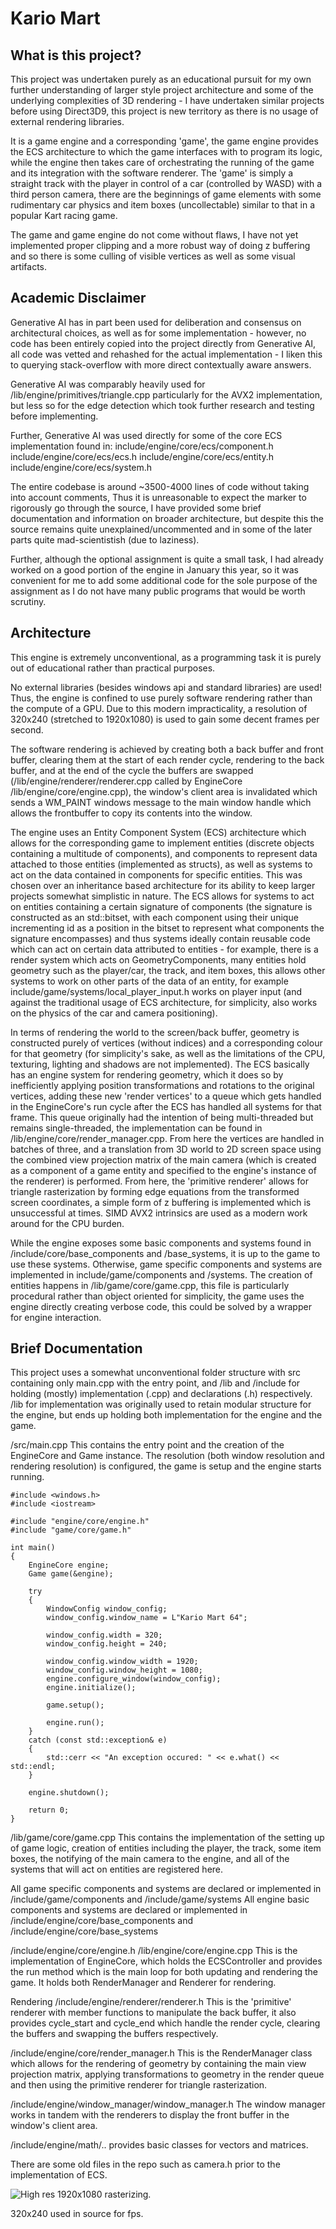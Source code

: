 # Kario Mart

## What is this project?
This project was undertaken purely as an educational pursuit for my own further understanding of larger style project architecture and some of the underlying complexities of 3D rendering - I have undertaken similar projects before using Direct3D9, this project is new territory as there is no usage of external rendering libraries.

It is a game engine and a corresponding 'game', the game engine provides the ECS architecture to which the game interfaces with to program its logic, while the engine then takes care of orchestrating the running of the game and its integration with the software renderer. The 'game' is simply a straight track with the player in control of a car (controlled by WASD) with a third person camera, there are the beginnings of game elements with some rudimentary car physics and item boxes (uncollectable) similar to that in a popular Kart racing game.

The game and game engine do not come without flaws, I have not yet implemented proper clipping and a more robust way of doing z buffering and so there is some culling of visible vertices as well as some visual artifacts.

## Academic Disclaimer
Generative AI has in part been used for deliberation and consensus on architectural choices, as well as for some implementation - however, no code has been entirely copied into the project directly from Generative AI, all code was vetted and rehashed for the actual implementation - I liken this to querying stack-overflow with more direct contextually aware answers.

Generative AI was comparably heavily used for /lib/engine/primitives/triangle.cpp particularly for the AVX2 implementation, but less so for the edge detection which took further research and testing before implementing.

Further, Generative AI was used directly for some of the core ECS implementation found in:
include/engine/core/ecs/component.h
include/engine/core/ecs/ecs.h
include/engine/core/ecs/entity.h
include/engine/core/ecs/system.h


The entire codebase is around ~3500-4000 lines of code without taking into account comments,
Thus it is unreasonable to expect the marker to rigorously go through the source, I have provided some brief documentation and information on broader architecture, but despite this the source remains quite unexplained/uncommented and in some of the later parts quite mad-scientistish (due to laziness).

Further, although the optional assignment is quite a small task, I had already worked on a good portion of the engine in January this year, so it was convenient for me to add some additional code for the sole purpose of the assignment as I do not have many public programs that would be worth scrutiny.

## Architecture

This engine is extremely unconventional, as a programming task it is purely out of educational rather than practical purposes.

No external libraries (besides windows api and standard libraries) are used! Thus, the engine is confined to use purely software rendering rather than the compute of a GPU. Due to this modern impracticality, a resolution of 320x240 (stretched to 1920x1080) is used to gain some decent frames per second.

The software rendering is achieved by creating both a back buffer and front buffer, clearing them at the start of each render cycle, rendering to the back buffer, and at the end of the cycle the buffers are swapped (/lib/engine/renderer/renderer.cpp called by EngineCore /lib/engine/core/engine.cpp), the window's client area is invalidated which sends a WM_PAINT windows message to the main window handle which allows the frontbuffer to copy its contents into the window.

The engine uses an Entity Component System (ECS) architecture which allows for the corresponding game to implement entities (discrete objects containing a multitude of components), and components to represent data attached to those entities (implemented as structs), as well as systems to act on the data contained in components for specific entities. This was chosen over an inheritance based architecture for its ability to keep larger projects somewhat simplistic in nature. The ECS allows for systems to act on entities containing a certain signature of components (the signature is constructed as an std::bitset, with each component using their unique incrementing id as a position in the bitset to represent what components the signature encompasses) and thus systems ideally contain reusable code which can act on certain data attributed to entities - for example, there is a render system which acts on GeometryComponents, many entities hold geometry such as the player/car, the track, and item boxes, this allows other systems to work on other parts of the data of an entity, for example include/game/systems/local_player_input.h works on player input (and against the traditional usage of ECS architecture, for simplicity, also works on the physics of the car and camera positioning).

In terms of rendering the world to the screen/back buffer, geometry is constructed purely of vertices (without indices) and a corresponding colour for that geometry (for simplicity's sake, as well as the limitations of the CPU, texturing, lighting and shadows are not implemented). The ECS basically has an engine system for rendering geometry, which it does so by inefficiently applying position transformations and rotations to the original vertices, adding these new 'render vertices' to a queue which gets handled in the EngineCore's run cycle after the ECS has handled all systems for that frame. This queue originally had the intention of being multi-threaded but remains single-threaded, the implementation can be found in /lib/engine/core/render_manager.cpp. From here the vertices are handled in batches of three, and a translation from 3D world to 2D screen space using the combined view projection matrix of the main camera (which is created as a component of a game entity and specified to the engine's instance of the renderer) is performed. From here, the 'primitive renderer' allows for triangle rasterization by forming edge equations from the transformed screen coordinates, a simple form of z buffering is implemented which is unsuccessful at times. SIMD AVX2 intrinsics are used as a modern work around for the CPU burden.

While the engine exposes some basic components and systems found in /include/core/base_components and /base_systems, it is up to the game to use these systems. Otherwise, game specific components and systems are implemented in include/game/components and /systems. The creation of entities happens in /lib/game/core/game.cpp, this file is particularly procedural rather than object oriented for simplicity, the game uses the engine directly creating verbose code, this could be solved by a wrapper for engine interaction.


## Brief Documentation

This project uses a somewhat unconventional folder structure with src containing only main.cpp with the entry point, and /lib and /include for holding (mostly) implementation (.cpp) and declarations (.h) respectively. /lib for implementation was originally used to retain modular structure for the engine, but ends up holding both implementation for the engine and the game.

/src/main.cpp
This contains the entry point and the creation of the EngineCore and Game instance. The resolution (both window resolution and rendering resolution) is configured, the game is setup and the engine starts running. 

```
#include <windows.h>
#include <iostream>

#include "engine/core/engine.h"
#include "game/core/game.h"

int main()
{
    EngineCore engine;
    Game game(&engine);

    try
    {
        WindowConfig window_config;
        window_config.window_name = L"Kario Mart 64";

        window_config.width = 320;
        window_config.height = 240;

        window_config.window_width = 1920;
        window_config.window_height = 1080;
        engine.configure_window(window_config);
        engine.initialize();

        game.setup();

        engine.run();
    }
    catch (const std::exception& e)
    {
        std::cerr << "An exception occured: " << e.what() << std::endl;
    }

    engine.shutdown();

    return 0;
}
```

/lib/game/core/game.cpp
This contains the implementation of the setting up of game logic, creation of entities including the player, the track, some item boxes, the notifying of the main camera to the engine, and all of the systems that will act on entities are registered here.

All game specific components and systems are declared or implemented in /include/game/components and /include/game/systems
All engine basic components and systems are declared or implemented in /include/engine/core/base_components and /include/engine/core/base_systems

/include/engine/core/engine.h
/lib/engine/core/engine.cpp
This is the implementation of EngineCore, which holds the ECSController and provides the run method which is the main loop for both updating and rendering the game. It holds both RenderManager and Renderer for rendering.

Rendering
/include/engine/renderer/renderer.h
This is the 'primitive' renderer with member functions to manipulate the back buffer, it also provides cycle_start and cycle_end which handle the render cycle, clearing the buffers and swapping the buffers respectively.

/include/engine/core/render_manager.h
This is the RenderManager class which allows for the rendering of geometry by containing the main view projection matrix, applying transformations to geometry in the render queue and then using the primitive renderer for triangle rasterization.

/include/engine/window_manager/window_manager.h
The window manager works in tandem with the renderers to display the front buffer in the window's client area.


/include/engine/math/..
provides basic classes for vectors and matrices.

There are some old files in the repo such as camera.h prior to the implementation of ECS.


![High res 1920x1080 rasterizing.](https://github.com/benfrag/kario-mart/blob/main/high_res.png?raw=true)

320x240 used in source for fps.
